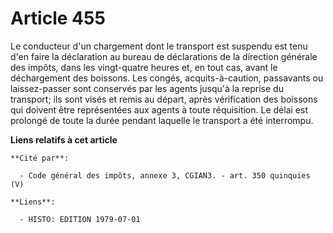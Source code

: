 # Article 455

Le conducteur d'un chargement dont le transport est suspendu est tenu d'en faire la déclaration au bureau de déclarations de
la direction générale des impôts, dans les vingt-quatre heures et, en tout cas, avant le déchargement des boissons. Les
congés, acquits-à-caution, passavants ou laissez-passer sont conservés par les agents jusqu'à la reprise du transport; ils
sont visés et remis au départ, après vérification des boissons qui doivent être représentées aux agents à toute réquisition.
Le délai est prolongé de toute la durée pendant laquelle le transport a été interrompu.

**Liens relatifs à cet article**

	**Cité par**:

	  - Code général des impôts, annexe 3, CGIAN3. - art. 350 quinquies (V)

	**Liens**:

	  - HISTO: EDITION 1979-07-01
